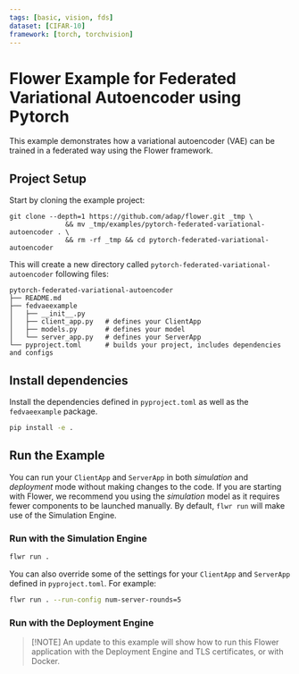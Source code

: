 ```yaml
---
tags: [basic, vision, fds]
dataset: [CIFAR-10]
framework: [torch, torchvision]
---
```


# Flower Example for Federated Variational Autoencoder using Pytorch

This example demonstrates how a variational autoencoder (VAE) can be trained in a federated way using the Flower framework.

## Project Setup

Start by cloning the example project:

```shell
git clone --depth=1 https://github.com/adap/flower.git _tmp \
              && mv _tmp/examples/pytorch-federated-variational-autoencoder . \
              && rm -rf _tmp && cd pytorch-federated-variational-autoencoder
```

This will create a new directory called `pytorch-federated-variational-autoencoder`
following files:

```shell
pytorch-federated-variational-autoencoder
├── README.md
├── fedvaeexample
│   ├── __init__.py
│   ├── client_app.py   # defines your ClientApp
│   ├── models.py       # defines your model
│   └── server_app.py   # defines your ServerApp
└── pyproject.toml      # builds your project, includes dependencies and configs
```

## Install dependencies

Install the dependencies defined in `pyproject.toml` as well as the `fedvaeexample` package.

```bash
pip install -e .
```

## Run the Example

You can run your `ClientApp` and `ServerApp` in both _simulation_ and
_deployment_ mode without making changes to the code. If you are starting
with Flower, we recommend you using the _simulation_ model as it requires
fewer components to be launched manually. By default, `flwr run` will make
use of the Simulation Engine.

### Run with the Simulation Engine

```bash
flwr run .
```

You can also override some of the settings for your `ClientApp` and `ServerApp` defined in `pyproject.toml`. For example:

```bash
flwr run . --run-config num-server-rounds=5
```

### Run with the Deployment Engine

> \[!NOTE\]
> An update to this example will show how to run this Flower application with the Deployment Engine and TLS certificates, or with Docker.
